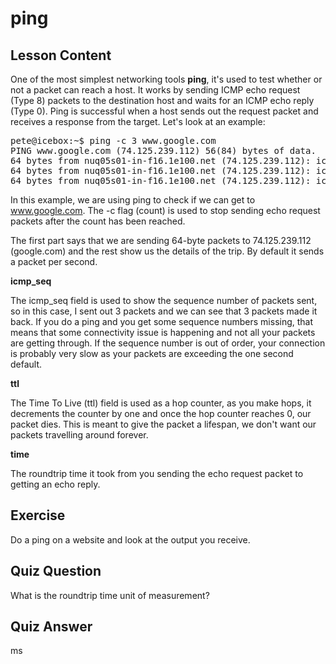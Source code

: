 # ping

## Lesson Content

One of the most simplest networking tools <b>ping</b>, it's used to test whether or not a packet can reach a host. It works by sending ICMP echo request (Type 8) packets to the destination host and waits for an ICMP echo reply (Type 0). Ping is successful when a host sends out the request packet and receives a response from the target. Let's look at an example: 

<pre>
pete@icebox:~$ ping -c 3 www.google.com
PING www.google.com (74.125.239.112) 56(84) bytes of data.
64 bytes from nuq05s01-in-f16.1e100.net (74.125.239.112): icmp_seq=1 ttl=128 time=29.0 ms
64 bytes from nuq05s01-in-f16.1e100.net (74.125.239.112): icmp_seq=2 ttl=128 time=23.7 ms
64 bytes from nuq05s01-in-f16.1e100.net (74.125.239.112): icmp_seq=3 ttl=128 time=15.1 ms
</pre>

In this example, we are using ping to check if we can get to www.google.com. The -c flag (count) is used to stop sending echo request packets after the count has been reached. 

The first part says that we are sending 64-byte packets to 74.125.239.112 (google.com) and the rest show us the details of the trip. By default it sends a packet per second.

<b>icmp_seq</b>

The icmp_seq field is used to show the sequence number of packets sent, so in this case, I sent out 3 packets and we can see that 3 packets made it back. If you do a ping and you get some sequence numbers missing, that means that some connectivity issue is happening and not all your packets are getting through. If the sequence number is out of order, your connection is probably very slow as your packets are exceeding the one second default. 

<b>ttl</b>

The Time To Live (ttl) field is used as a hop counter, as you make hops, it decrements the counter by one and once the hop counter reaches 0, our packet dies. This is meant to give the packet a lifespan, we don't want our packets travelling around forever.

<b>time</b>

The roundtrip time it took from you sending the echo request packet to getting an echo reply. 

## Exercise

Do a ping on a website and look at the output you receive.

## Quiz Question

What is the roundtrip time unit of measurement?

## Quiz Answer

ms